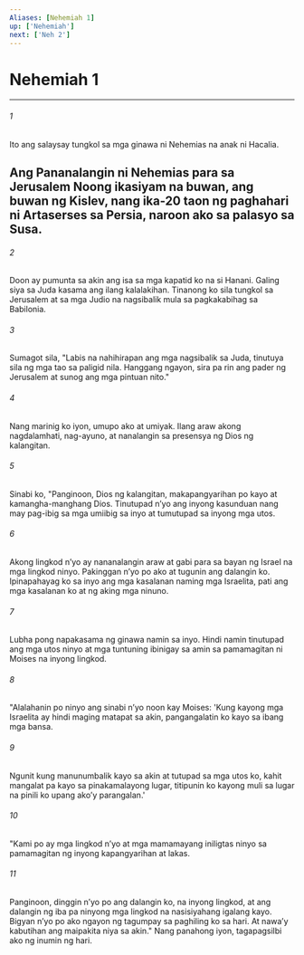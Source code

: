 ```yaml
---
Aliases: [Nehemiah 1]
up: ['Nehemiah']
next: ['Neh 2']
---
```

# Nehemiah 1

***






















###### 1 










Ito ang salaysay tungkol sa mga ginawa ni Nehemias na anak ni Hacalia.

## Ang Pananalangin ni Nehemias para sa Jerusalem Noong ikasiyam na buwan, ang buwan ng Kislev, nang ika-20 taon ng paghahari ni Artaserses sa Persia, naroon ako sa palasyo sa Susa. 





















###### 2 










Doon ay pumunta sa akin ang isa sa mga kapatid ko na si Hanani. Galing siya sa Juda kasama ang ilang kalalakihan. Tinanong ko sila tungkol sa Jerusalem at sa mga Judio na nagsibalik mula sa pagkakabihag sa Babilonia. 





















###### 3 










Sumagot sila, "Labis na nahihirapan ang mga nagsibalik sa Juda, tinutuya sila ng mga tao sa paligid nila. Hanggang ngayon, sira pa rin ang pader ng Jerusalem at sunog ang mga pintuan nito." 





















###### 4 










Nang marinig ko iyon, umupo ako at umiyak. Ilang araw akong nagdalamhati, nag-ayuno, at nanalangin sa presensya ng Dios ng kalangitan. 





















###### 5 










Sinabi ko, "Panginoon, Dios ng kalangitan, makapangyarihan po kayo at kamangha-manghang Dios. Tinutupad nʼyo ang inyong kasunduan nang may pag-ibig sa mga umiibig sa inyo at tumutupad sa inyong mga utos. 





















###### 6 










Akong lingkod nʼyo ay nananalangin araw at gabi para sa bayan ng Israel na mga lingkod ninyo. Pakinggan nʼyo po ako at tugunin ang dalangin ko. Ipinapahayag ko sa inyo ang mga kasalanan naming mga Israelita, pati ang mga kasalanan ko at ng aking mga ninuno. 





















###### 7 










Lubha pong napakasama ng ginawa namin sa inyo. Hindi namin tinutupad ang mga utos ninyo at mga tuntuning ibinigay sa amin sa pamamagitan ni Moises na inyong lingkod. 





















###### 8 










"Alalahanin po ninyo ang sinabi nʼyo noon kay Moises: 'Kung kayong mga Israelita ay hindi maging matapat sa akin, pangangalatin ko kayo sa ibang mga bansa. 





















###### 9 










Ngunit kung manunumbalik kayo sa akin at tutupad sa mga utos ko, kahit mangalat pa kayo sa pinakamalayong lugar, titipunin ko kayong muli sa lugar na pinili ko upang akoʼy parangalan.' 





















###### 10 










"Kami po ay mga lingkod nʼyo at mga mamamayang iniligtas ninyo sa pamamagitan ng inyong kapangyarihan at lakas. 





















###### 11 










Panginoon, dinggin nʼyo po ang dalangin ko, na inyong lingkod, at ang dalangin ng iba pa ninyong mga lingkod na nasisiyahang igalang kayo. Bigyan nʼyo po ako ngayon ng tagumpay sa paghiling ko sa hari. At nawaʼy kabutihan ang maipakita niya sa akin." Nang panahong iyon, tagapagsilbi ako ng inumin ng hari.
